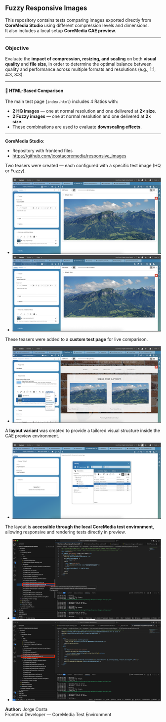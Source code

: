 ## Fuzzy Responsive Images

This repository contains tests comparing images exported directly from **CoreMedia Studio** using different compression levels and dimensions.  
It also includes a local setup **CoreMedia CAE preview**.

---

### Objective

Evaluate the **impact of compression, resizing, and scaling** on both **visual quality** and **file size**, in order to determine the optimal balance between quality and performance across multiple formats and resolutions (e.g., 1:1, 4:3, 8:3).

---


#### 🧩 HTML-Based Comparison

The main test page (`index.html`) includes 4 Ratios with:
- **2 HQ images** — one at normal resolution and one delivered at **2× size**.  
- **2 Fuzzy images** — one at normal resolution and one delivered at **2× size**.  
- These combinations are used to evaluate **downscaling effects**.

---


**CoreMedia Studio**:
- Repository with frontend files
- https://github.com/jcostacoremedia/responsive_images

Two teasers were created — each configured with a specific test image (HQ or Fuzzy).
- ![Teaser](screenshots/teaser-hq.png)
- ![Teaser](screenshots/teaser-fuzzy.png)

These teasers were added to a **custom test page** for live comparison.
- ![Page](screenshots/page-with-layout.png)

A **layout variant** was created to provide a tailored visual structure inside the CAE preview environment.
- ![Teaser](screenshots/layout-variant.png)

The layout is **accessible through the local CoreMedia test environment**, allowing responsive and rendering tests directly in preview.
- ![Teaser](screenshots/Container_jorgeTestLayout.ftl.png)
- ![Teaser](screenshots/CMTeasable.asjorgeTestLayout.ftl.png)






**Author:** Jorge Costa  
Frontend Developer — CoreMedia Test Environment
